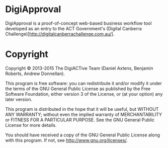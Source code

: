 DigiApproval
============

DigiApproval is a proof-of-concept web-based business workflow tool developed as an entry to the ACT Government's (Digital Canberra Challenge)[http://digitalcanberrachallenge.com.au/].

Copyright
=========

Copyright © 2013-2015 The DigiACTive Team (Daniel Axtens, Benjamin Roberts, Andrew Donnellan).

This program is free software: you can redistribute it and/or modify it under the terms of the GNU General Public License as published by the Free Software Foundation, either version 3 of the License, or (at your option) any later version.

This program is distributed in the hope that it will be useful, but WITHOUT ANY WARRANTY; without even the implied warranty of MERCHANTABILITY or FITNESS FOR A PARTICULAR PURPOSE.  See the GNU General Public License for more details.

You should have received a copy of the GNU General Public License along with this program.  If not, see <http://www.gnu.org/licenses/>.
